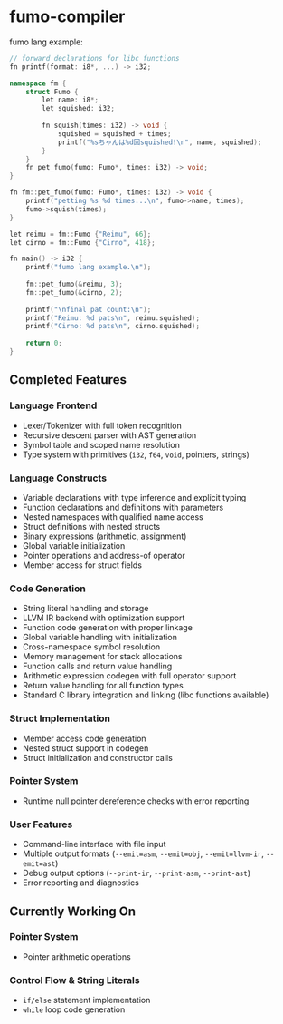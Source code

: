 # fumo-compiler
fumo lang example:
```cpp
// forward declarations for libc functions
fn printf(format: i8*, ...) -> i32;

namespace fm {
    struct Fumo {
        let name: i8*;
        let squished: i32;
        
        fn squish(times: i32) -> void {
            squished = squished + times;
            printf("%sちゃんは%d回squished!\n", name, squished);
        }
    }
    fn pet_fumo(fumo: Fumo*, times: i32) -> void;
}

fn fm::pet_fumo(fumo: Fumo*, times: i32) -> void {
    printf("petting %s %d times...\n", fumo->name, times);
    fumo->squish(times);
}

let reimu = fm::Fumo {"Reimu", 66};
let cirno = fm::Fumo {"Cirno", 418};

fn main() -> i32 {
    printf("fumo lang example.\n");
    
    fm::pet_fumo(&reimu, 3);
    fm::pet_fumo(&cirno, 2);
    
    printf("\nfinal pat count:\n");
    printf("Reimu: %d pats\n", reimu.squished);
    printf("Cirno: %d pats\n", cirno.squished);
    
    return 0;
}
```

## Completed Features
### Language Frontend
- Lexer/Tokenizer with full token recognition
- Recursive descent parser with AST generation
- Symbol table and scoped name resolution
- Type system with primitives (`i32`, `f64`, `void`, pointers, strings)
### Language Constructs
- Variable declarations with type inference and explicit typing
- Function declarations and definitions with parameters
- Nested namespaces with qualified name access
- Struct definitions with nested structs
- Binary expressions (arithmetic, assignment)
- Global variable initialization
- Pointer operations and address-of operator
- Member access for struct fields
### Code Generation
- String literal handling and storage
- LLVM IR backend with optimization support
- Function code generation with proper linkage
- Global variable handling with initialization
- Cross-namespace symbol resolution
- Memory management for stack allocations
- Function calls and return value handling
- Arithmetic expression codegen with full operator support
- Return value handling for all function types
- Standard C library integration and linking (libc functions available)
### Struct Implementation
- Member access code generation
- Nested struct support in codegen
- Struct initialization and constructor calls
### Pointer System
- Runtime null pointer dereference checks with error reporting
### User Features
- Command-line interface with file input
- Multiple output formats (`--emit=asm`, `--emit=obj`, `--emit=llvm-ir`, `--emit=ast`)
- Debug output options    (`--print-ir`, `--print-asm`, `--print-ast`)
- Error reporting and diagnostics
## Currently Working On
### Pointer System
- Pointer arithmetic operations
### Control Flow & String Literals
- `if/else` statement implementation
- `while` loop code generation
